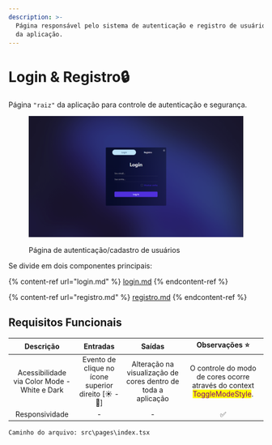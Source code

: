 ```yaml
---
description: >-
  Página responsável pelo sistema de autenticação e registro de usuários dentro
  da aplicação.
---
```


# Login & Registro🔒

Página `"raiz"` da aplicação para controle de autenticação e segurança.

<figure><img src="../../.gitbook/assets/image (8) (1).png" alt=""><figcaption><p>Página de autenticação/cadastro de usuários</p></figcaption></figure>

Se divide em dois componentes principais:

{% content-ref url="login.md" %}
[login.md](login.md)
{% endcontent-ref %}

{% content-ref url="registro.md" %}
[registro.md](registro.md)
{% endcontent-ref %}

## Requisitos Funcionais

|                   Descrição                  |                       Entradas                       |                             Saídas                            |                                               Observações ⭐                                               |
| :------------------------------------------: | :--------------------------------------------------: | :-----------------------------------------------------------: | :-------------------------------------------------------------------------------------------------------: |
| Acessibilidade via Color Mode - White e Dark | Evento de clique no ícone superior direito \[☀ - 🌙] | Alteração na visualização de cores dentro de toda a aplicação | O controle do modo de cores ocorre através do context <mark style="color:purple;">ToggleModeStyle</mark>. |
|                Responsividade                |                           -                          |                               -                               |                                                     ✅                                                     |

```
Caminho do arquivo: src\pages\index.tsx
```
